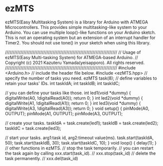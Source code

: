 # ezMTS
ezMTS(Easy Multitasking System) is a library for Arduino with ATMEGA 
Microcontrollers. This provides simple multitasking-like system to your 
Arduino. You can use multiple loop()-like functions on your Arduino 
sketch. This is not an operating system but an extension of an interrupt 
handler for Timer2. You should not use tone() in your sketch when using 
this library.

/////////////////////////////////////////////////////////////////////////
// Usage of ezMTS(Easy Multi-tasking System) for ATMEGA-based Arduino.
// Copyright (c) 2021 Kazuteru Yamada(yeisapporo). All rights reserved.
/////////////////////////////////////////////////////////////////////////
#include <Arduino.h>
// include the header file below.
#include <ezMTS.hpp>
// specify the number of tasks you need.
ezMTS task(8);
// define variables to retain your tasks' IDs.
int taskIdA;
int taskIdB;
int taskIdC;

// you can define your tasks like those.
int led1(void *dummy) {
    digitalWrite(A0, !digitalRead(A0));
    return 0;
}
int led2(void *dummy) {
    digitalWrite(A1, !digitalRead(A1));
    return 0;
}
int led3(void *dummy) {
    digitalWrite(A3, !digitalRead(A3));
    return 0;
}
void setup() {
  pinMode(A0, OUTPUT);
  pinMode(A1, OUTPUT);
  pinMode(A3, OUTPUT);

  // create your tasks.
  taskIdA = task.create(led1);
  taskIdB = task.create(led2);
  taskIdC = task.create(led3);

  // start your tasks. arg1:task id, arg2:timeout value(ms).
  task.start(taskIdA, 50);
  task.start(taskIdB, 30);
  task.start(taskIdC, 10);
}
void loop() {
  delay(1);
}
// other functions in ezMTS.
// stop the task temporarily.
// you can restart the task again by calling xxx.start(task_id).
// xxx.stop(task_id)
// delete the task permanently.
// xxx.del(task_id)

